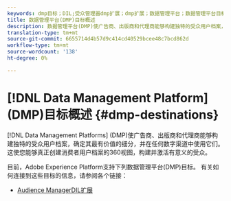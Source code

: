 ```yaml
---
keywords: dmp目标；DIL;受众管理器dmp扩展；dmp扩展；数据管理平台；数据管理平台目标
title: 数据管理平台(DMP)目标概述
description: 数据管理平台(DMP)使广告商、出版商和代理商能够构建独特的受众用户档案，确定其最有价值的细分，并跨任何数字渠道使用它们。 这使您能够真正创建消费者用户档案的360视图，构建并激活有意义的受众。
translation-type: tm+mt
source-git-commit: 6655714d4b57d9c414cd40529bcee48c7bcd862d
workflow-type: tm+mt
source-wordcount: '138'
ht-degree: 0%

---
```



# [!DNL Data Management Platform] (DMP)目标概述  {#dmp-destinations}

[!DNL Data Management Platforms] (DMP)使广告商、出版商和代理商能够构建独特的受众用户档案，确定其最有价值的细分，并在任何数字渠道中使用它们。这使您能够真正创建消费者用户档案的360视图，构建并激活有意义的受众。

目前，Adobe Experience Platform支持下列数据管理平台(DMP)目标。 有关如何连接到这些目标的信息，请参阅各个链接：

- [Audience ManagerDIL扩展](./aam-dil-extension.md)
